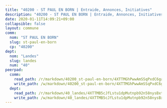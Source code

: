 ```yaml
---
title: "40200 - ST PAUL EN BORN | Entraide, Annonces, Initiatives"
description: "40200 - ST PAUL EN BORN | Entraide, Annonces, Initiatives"
date: 2020-01-11T14:09:21+09:00
collapsible: false
layout: commune
comm:
  nom: "ST PAUL EN BORN"
  slug: st-paul-en-born
  cp: "40200"
dept:
  nom: "Landes"
  slug: landes
  num: "40"
peerpad:
  comm:
    read_path: /r/markdown/40200_st-paul-en-born/4XTTMGhPwwAmSSqPxdC6gafj1Mif5idQ2Z3k2QQvfotj69fnX
    write_path: /w/markdown/40200_st-paul-en-born/4XTTMGhPwwAmSSqPxdC6gafj1Mif5idQ2Z3k2QQvfotj69fnX-K3TgV1zmje4LEqX135BVz5y1EriqdRh8HQGbBRG8u6CBvBUj6E89kX8PviJVDgzxys3gVfNrWo28npn8tyrFc917LS8uWBsbVPL7MwChLQcsCpnQJew6Jrzn5EXmQuWJRvwiStMD
  dept:
    read_path: /r/markdown/40_landes/4XTTMB5cJfLstu1dpMutnpb92n58nysBxt2LvNHp8iFa2he7h
    write_path: /w/markdown/40_landes/4XTTMB5cJfLstu1dpMutnpb92n58nysBxt2LvNHp8iFa2he7h-K3TgUvrqNj5GqBsxRXbDQxXTucun7uHSVZWT5C8CgQNaESTTE4cfR63JCubPGiKkKruc9dwpRJsb8aWPbJoGCdC5JVr33cPSqpb1rkjpoPrBPEdrj3zMya2yHWSYgr5GG1nyDstK
---
```


